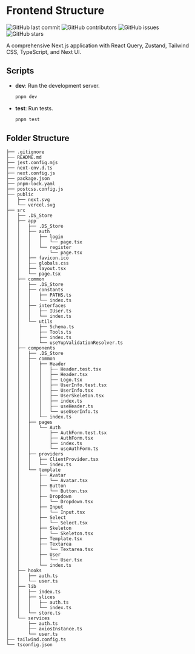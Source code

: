 # Frontend Structure

![GitHub last commit](https://img.shields.io/github/last-commit/MNBoy/frontend-structure?style=flat-square)
![GitHub contributors](https://img.shields.io/github/contributors/MNBoy/frontend-structure?style=flat-square)
![GitHub issues](https://img.shields.io/github/issues/MNBoy/frontend-structure?style=flat-square)
![GitHub stars](https://img.shields.io/github/stars/MNBoy/frontend-structure?style=social)

A comprehensive Next.js application with React Query, Zustand, Tailwind CSS, TypeScript, and Next UI.

## Scripts

- **dev**: Run the development server.
  
  ```bash
  pnpm dev

- **test**: Run tests.
  
  ```bash
  pnpm test

## Folder Structure

```plaintext
├── .gitignore
├── README.md
├── jest.config.mjs
├── next-env.d.ts
├── next.config.js
├── package.json
├── pnpm-lock.yaml
├── postcss.config.js
├── public
│   ├── next.svg
│   └── vercel.svg
├── src
│   ├── .DS_Store
│   ├── app
│   │   ├── .DS_Store
│   │   ├── auth
│   │   │   ├── login
│   │   │   │   └── page.tsx
│   │   │   └── register
│   │   │       └── page.tsx
│   │   ├── favicon.ico
│   │   ├── globals.css
│   │   ├── layout.tsx
│   │   └── page.tsx
│   ├── common
│   │   ├── .DS_Store
│   │   ├── constants
│   │   │   ├── PATHS.ts
│   │   │   └── index.ts
│   │   ├── interfaces
│   │   │   ├── IUser.ts
│   │   │   └── index.ts
│   │   └── utils
│   │       ├── Schema.ts
│   │       ├── Tools.ts
│   │       ├── index.ts
│   │       └── useYupValidationResolver.ts
│   ├── components
│   │   ├── .DS_Store
│   │   ├── common
│   │   │   ├── Header
│   │   │   │   ├── Header.test.tsx
│   │   │   │   ├── Header.tsx
│   │   │   │   ├── Logo.tsx
│   │   │   │   ├── UserInfo.test.tsx
│   │   │   │   ├── UserInfo.tsx
│   │   │   │   ├── UserSkeleton.tsx
│   │   │   │   ├── index.ts
│   │   │   │   ├── useHeader.ts
│   │   │   │   └── useUserInfo.ts
│   │   │   └── index.ts
│   │   ├── pages
│   │   │   └── Auth
│   │   │       ├── AuthForm.test.tsx
│   │   │       ├── AuthForm.tsx
│   │   │       ├── index.ts
│   │   │       └── useAuthForm.ts
│   │   ├── providers
│   │   │   ├── ClientProvider.tsx
│   │   │   └── index.ts
│   │   └── template
│   │       ├── Avatar
│   │       │   └── Avatar.tsx
│   │       ├── Button
│   │       │   └── Button.tsx
│   │       ├── Dropdown
│   │       │   └── Dropdown.tsx
│   │       ├── Input
│   │       │   └── Input.tsx
│   │       ├── Select
│   │       │   └── Select.tsx
│   │       ├── Skeleton
│   │       │   └── Skeleton.tsx
│   │       ├── Template.tsx
│   │       ├── Textarea
│   │       │   └── Textarea.tsx
│   │       ├── User
│   │       │   └── User.tsx
│   │       └── index.ts
│   ├── hooks
│   │   ├── auth.ts
│   │   └── user.ts
│   ├── lib
│   │   ├── index.ts
│   │   ├── slices
│   │   │   ├── auth.ts
│   │   │   └── index.ts
│   │   └── store.ts
│   └── services
│       ├── auth.ts
│       ├── axiosInstance.ts
│       └── user.ts
├── tailwind.config.ts
└── tsconfig.json
